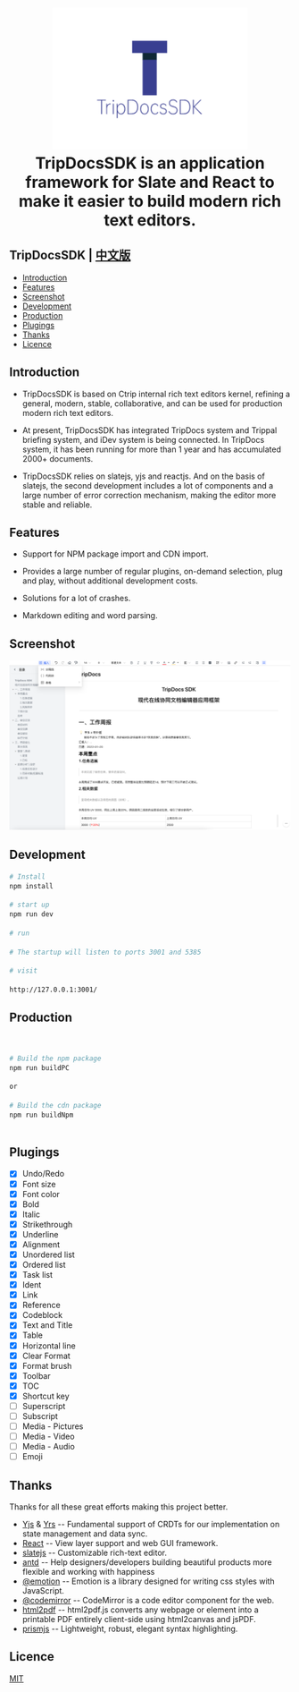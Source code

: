 <div align="center">

<h1 style="border-bottom: none">
     <img width="350" src="tripdocslogo.png" alt="logo" /><br />
    TripDocsSDK is an application  framework for Slate and React to make it easier to build modern rich text editors.
    <br>
</h1>

</div>

## TripDocsSDK | [中文版](readme.md)



<!-- MarkdownTOC -->

- [Introduction](#Introduction) 
- [Features](#Features) 
- [Screenshot](#Screenshot) 
- [Development](#Development) 
- [Production](#Production) 
- [Plugings](#Plugings) 
- [Thanks](#Thanks) 
- [Licence](#Licence)

<!-- /MarkdownTOC -->

## Introduction

 + TripDocsSDK is based on Ctrip internal  rich text editors kernel, refining a general, modern, stable, collaborative, and can be used for production  modern rich text editors.
 
+ At present, TripDocsSDK has integrated TripDocs system and Trippal briefing system, and iDev system is being connected. In TripDocs system, it has been running for more than 1 year and has accumulated 2000+ documents.
 
+ TripDocsSDK relies on slatejs, yjs and reactjs. And on the basis of slatejs, the second development  includes a lot of components and a large number of error correction mechanism, making the editor more stable and reliable.

## Features

- Support for NPM package import and CDN import.

- Provides a large number of regular plugins, on-demand selection, plug and play, without additional development costs.

- Solutions for a lot of crashes.

- Markdown editing and word parsing.

## Screenshot
![Screenshot](/tripdocs.png)

## Development

```bash
# Install
npm install

# start up
npm run dev

# run 

# The startup will listen to ports 3001 and 5385

# visit

http://127.0.0.1:3001/

```

## Production

```bash


# Build the npm package
npm run buildPC 

or

# Build the cdn package
npm run buildNpm 



```


## Plugings

- [x] Undo/Redo 
- [x] Font size 
- [x] Font color 
- [x] Bold 
- [x] Italic
- [x] Strikethrough
- [x] Underline 
- [x] Alignment 
- [x] Unordered list 
- [x] Ordered list 
- [x] Task list 
- [x] Ident
- [x] Link 
- [x] Reference
- [x] Codeblock
- [x] Text and Title
- [x] Table 
- [x] Horizontal line
- [x] Clear Format
- [x] Format brush 
- [x] Toolbar 
- [x] TOC 
- [x] Shortcut key 
- [ ] Superscript 
- [ ] Subscript 
- [ ] Media - Pictures 
- [ ] Media - Video 
- [ ] Media - Audio 
- [ ] Emoji

## Thanks

Thanks for all these great efforts  making this project better.

- [Yjs](https://github.com/yjs/yjs) & [Yrs](https://github.com/y-crdt/y-crdt) -- Fundamental support of CRDTs for our implementation on state management and data sync.
- [React](https://github.com/facebook/react) -- View layer support and web GUI framework.
- [slatejs](https://github.com/ianstormtaylor/slate) -- Customizable rich-text editor.
- [antd](https://ant.design/) -- Help designers/developers building beautiful products more flexible and working with happiness
- [@emotion](https://emotion.sh/docs/introduction) -- Emotion is a library designed for writing css styles with JavaScript.
- [@codemirror](https://codemirror.net/) -- CodeMirror is a code editor component for the web.
- [html2pdf](https://github.com/eKoopmans/html2pdf.js) -- html2pdf.js converts any webpage or element into a printable PDF entirely client-side using html2canvas and jsPDF.
- [prismjs](https://github.com/PrismJS/prism) -- Lightweight, robust, elegant syntax highlighting.

## Licence

[MIT](./License.md)
